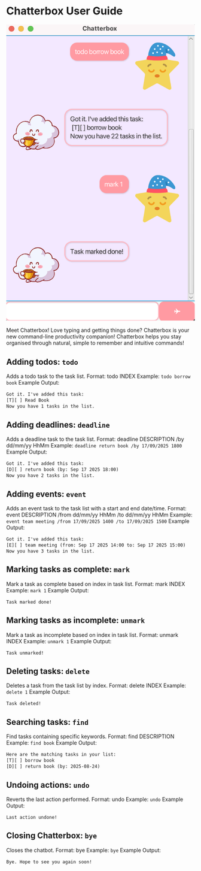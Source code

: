 # Chatterbox User Guide
![Chatterbox Product Screenshot](Ui.png)

Meet Chatterbox!
Love typing and getting things done?
Chatterbox is your new command-line productivity companion!
Chatterbox helps you stay organised through natural, simple to remember and intuitive commands!


## Adding todos: `todo`
Adds a todo task to the task list.
Format: todo INDEX
Example: `todo borrow book`
Example Output:
```
Got it. I've added this task:
[T][ ] Read Book
Now you have 1 tasks in the list.
```

## Adding deadlines: `deadline`
Adds a deadline task to the task list.
Format: deadline DESCRIPTION /by dd/mm/yy HhMm
Example: `deadline return book /by 17/09/2025 1800`
Example Output:
```
Got it. I've added this task:
[D][ ] return book (by: Sep 17 2025 18:00)
Now you have 2 tasks in the list.
```

## Adding events: `event`

Adds an event task to the task list with a start and end date/time.
Format: event DESCRIPTION /from dd/mm/yy HhMm /to dd/mm/yy HhMm
Example:  
`event team meeting /from 17/09/2025 1400 /to 17/09/2025 1500`
Example Output:
```
Got it. I've added this task:
[E][ ] team meeting (from: Sep 17 2025 14:00 to: Sep 17 2025 15:00)
Now you have 3 tasks in the list.
```

## Marking tasks as complete: `mark`
Mark a task as complete based on index in task list.
Format: mark INDEX
Example: `mark 1`
Example Output:
```
Task marked done!
```

## Marking tasks as incomplete: `unmark`
Mark a task as incomplete based on index in task list.
Format: unmark INDEX
Example: `unmark 1`
Example Output:
```
Task unmarked!
```

## Deleting tasks: `delete`
Deletes a task from the task list by index.
Format: delete INDEX
Example: `delete 1`
Example Output:
```
Task deleted!
```


## Searching tasks: `find`
Find tasks containing specific keywords.
Format: find DESCRIPTION
Example: `find book`
Example Output:
```
Here are the matching tasks in your list:
[T][ ] borrow book
[D][ ] return book (by: 2025-08-24)
```

## Undoing actions: `undo`
Reverts the last action performed.
Format: undo 
Example: `undo`
Example Output:
```
Last action undone!
```

## Closing Chatterbox: `bye`
Closes the chatbot.
Format: bye
Example: `bye`
Example Output:
```
Bye. Hope to see you again soon!
```


